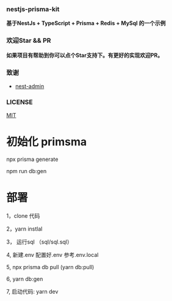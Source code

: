 ### nestjs-prisma-kit

**基于NestJs + TypeScript + Prisma + Redis + MySql 的一个示例**



### 欢迎Star && PR

**如果项目有帮助到你可以点个Star支持下。有更好的实现欢迎PR。**

### 致谢

- [nest-admin](https://github.com/buqiyuan/nest-admin)

### LICENSE

[MIT](LICENSE)

# 初始化 primsma

npx prisma generate

npm run db:gen

# 部署

1，clone 代码 

2，yarn instlal

3， 运行sql （sql/sql.sql）

4, 新建.env
配置好.env 参考.env.local

5, npx prisma db pull (yarn db:pull)

6, yarn db:gen

7, 启动代码: yarn dev



